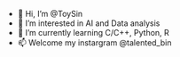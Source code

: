- 👋 Hi, I’m @ToySin
- 👀 I’m interested in AI and Data analysis
- 🌱 I’m currently learning C/C++, Python, R
- 📫 Welcome my instargram @talented_bin

<!---
ToySin/ToySin is a ✨ special ✨ repository because its `README.md` (this file) appears on your GitHub profile.
You can click the Preview link to take a look at your changes.
--->
